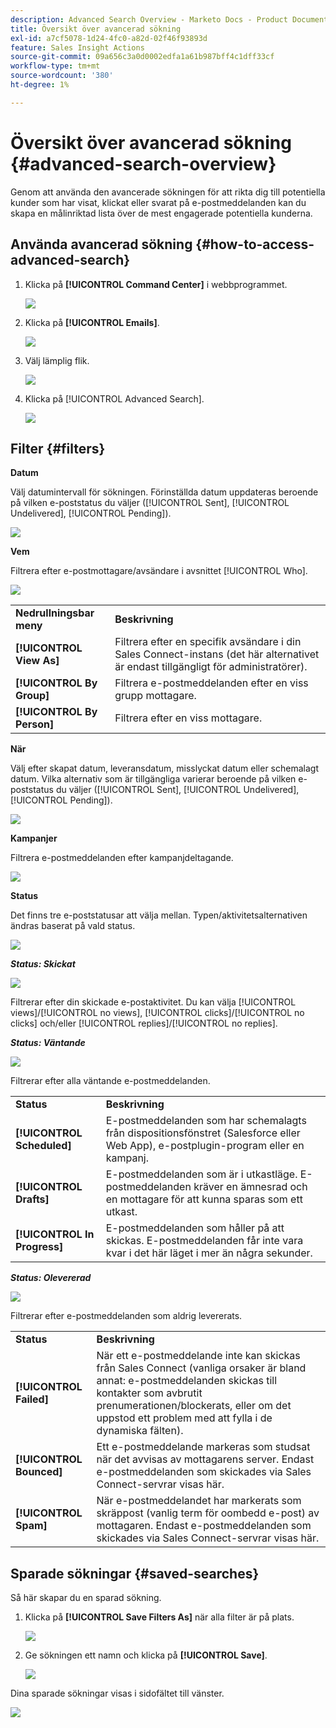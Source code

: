 ```yaml
---
description: Advanced Search Overview - Marketo Docs - Product Documentation
title: Översikt över avancerad sökning
exl-id: a7cf5078-1d24-4fc0-a82d-02f46f93893d
feature: Sales Insight Actions
source-git-commit: 09a656c3a0d0002edfa1a61b987bff4c1dff33cf
workflow-type: tm+mt
source-wordcount: '380'
ht-degree: 1%

---
```


# Översikt över avancerad sökning {#advanced-search-overview}

Genom att använda den avancerade sökningen för att rikta dig till potentiella kunder som har visat, klickat eller svarat på e-postmeddelanden kan du skapa en målinriktad lista över de mest engagerade potentiella kunderna.

## Använda avancerad sökning {#how-to-access-advanced-search}

1. Klicka på **[!UICONTROL Command Center]** i webbprogrammet.

   ![](assets/advanced-search-overview-1.png)

1. Klicka på **[!UICONTROL Emails]**.

   ![](assets/advanced-search-overview-2.png)

1. Välj lämplig flik.

   ![](assets/advanced-search-overview-3.png)

1. Klicka på [!UICONTROL Advanced Search].

   ![](assets/advanced-search-overview-4.png)

## Filter {#filters}

**Datum**

Välj datumintervall för sökningen. Förinställda datum uppdateras beroende på vilken e-poststatus du väljer ([!UICONTROL Sent], [!UICONTROL Undelivered], [!UICONTROL Pending]).

![](assets/advanced-search-overview-5.png)

**Vem**

Filtrera efter e-postmottagare/avsändare i avsnittet [!UICONTROL Who].

![](assets/advanced-search-overview-6.png)

<table>
 <tr>
  <td><strong>Nedrullningsbar meny</strong></td>
  <td><strong>Beskrivning</strong></td>
 </tr>
 <tr>
  <td><strong>[!UICONTROL View As]</strong></td>
  <td>Filtrera efter en specifik avsändare i din Sales Connect-instans (det här alternativet är endast tillgängligt för administratörer).</td>
 </tr>
 <tr>
  <td><strong>[!UICONTROL By Group]</strong></td>
  <td>Filtrera e-postmeddelanden efter en viss grupp mottagare.</td>
 </tr>
 <tr>
  <td><strong>[!UICONTROL By Person]</strong></td>
  <td>Filtrera efter en viss mottagare.</td>
 </tr>
</table>

**När**

Välj efter skapat datum, leveransdatum, misslyckat datum eller schemalagt datum. Vilka alternativ som är tillgängliga varierar beroende på vilken e-poststatus du väljer ([!UICONTROL Sent], [!UICONTROL Undelivered], [!UICONTROL Pending]).

![](assets/advanced-search-overview-7.png)

**Kampanjer**

Filtrera e-postmeddelanden efter kampanjdeltagande.

![](assets/advanced-search-overview-8.png)

**Status**

Det finns tre e-poststatusar att välja mellan. Typen/aktivitetsalternativen ändras baserat på vald status.

![](assets/advanced-search-overview-9.png)

_**Status: Skickat**_

![](assets/advanced-search-overview-10.png)

Filtrerar efter din skickade e-postaktivitet. Du kan välja [!UICONTROL views]/[!UICONTROL no views], [!UICONTROL clicks]/[!UICONTROL no clicks] och/eller [!UICONTROL replies]/[!UICONTROL no replies].

_**Status: Väntande**_

![](assets/advanced-search-overview-11.png)

Filtrerar efter alla väntande e-postmeddelanden.

<table>
 <tr>
  <td><strong>Status</strong></td>
  <td><strong>Beskrivning</strong></td>
 </tr>
 <tr>
  <td><strong>[!UICONTROL Scheduled]</strong></td>
  <td>E-postmeddelanden som har schemalagts från dispositionsfönstret (Salesforce eller Web App), e-postplugin-program eller en kampanj.</td>
 </tr>
 <tr>
  <td><strong>[!UICONTROL Drafts]</strong></td>
  <td>E-postmeddelanden som är i utkastläge. E-postmeddelanden kräver en ämnesrad och en mottagare för att kunna sparas som ett utkast.</td>
 </tr>
 <tr>
  <td><strong>[!UICONTROL In Progress]</strong></td>
  <td>E-postmeddelanden som håller på att skickas. E-postmeddelanden får inte vara kvar i det här läget i mer än några sekunder.</td>
 </tr>
</table>

_**Status: Olevererad**_

![](assets/advanced-search-overview-12.png)

Filtrerar efter e-postmeddelanden som aldrig levererats.

<table>
 <tr>
  <td><strong>Status</strong></td>
  <td><strong>Beskrivning</strong></td>
 </tr>
 <tr>
  <td><strong>[!UICONTROL Failed]</strong></td>
  <td>När ett e-postmeddelande inte kan skickas från Sales Connect (vanliga orsaker är bland annat: e-postmeddelanden skickas till kontakter som avbrutit prenumerationen/blockerats, eller om det uppstod ett problem med att fylla i de dynamiska fälten).</td>
 </tr>
 <tr>
  <td><strong>[!UICONTROL Bounced]</strong></td>
  <td>Ett e-postmeddelande markeras som studsat när det avvisas av mottagarens server. Endast e-postmeddelanden som skickades via Sales Connect-servrar visas här.</td>
 </tr>
 <tr>
  <td><strong>[!UICONTROL Spam]</strong></td>
  <td>När e-postmeddelandet har markerats som skräppost (vanlig term för oombedd e-post) av mottagaren. Endast e-postmeddelanden som skickades via Sales Connect-servrar visas här.</td>
 </tr>
</table>

## Sparade sökningar {#saved-searches}

Så här skapar du en sparad sökning.

1. Klicka på **[!UICONTROL Save Filters As]** när alla filter är på plats.

   ![](assets/advanced-search-overview-13.png)

1. Ge sökningen ett namn och klicka på **[!UICONTROL Save]**.

   ![](assets/advanced-search-overview-14.png)

Dina sparade sökningar visas i sidofältet till vänster.

![](assets/advanced-search-overview-15.png)

